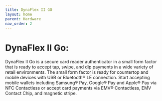 ```yaml
---
title: DynaFlex II GO
layout: home
parent: Hardware
nav_order: 2
---
```


# DynaFlex II Go:

DynaFlex II Go is a secure card reader authenticator in a small form factor that is ready to accept tap, swipe, and dip payments in a wide variety of retail environments. The small form factor is ready for countertop and mobile devices with USB or Bluetooth® LE connection. Start accepting mobile wallets including Samsung® Pay, Google® Pay and Apple® Pay via NFC Contactless or accept card payments via EMV® Contactless, EMV Contact Chip, and magnetic stripe.
